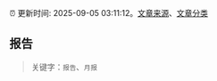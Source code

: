 :alarm_clock: 更新时间: 2025-09-05 03:11:12。[文章来源](/README.md)、[文章分类](/TAGS.md)

## 报告


> 关键字：`报告`、`月报`



